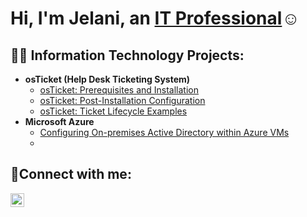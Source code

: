 <h1>Hi, I'm Jelani, an <a href="https://linkedin.com/in/jmillercyber">IT Professional</a>☺</h1>

<h2>👨‍💻 Information Technology Projects:</h2>

- <b>osTicket (Help Desk Ticketing System)</b>
  - [osTicket: Prerequisites and Installation](https://github.com/JelaniIT/osticket-prereqs)
  - [osTicket: Post-Installation Configuration](https://github.com/JelaniIT/post-install-config)
  - [osTicket: Ticket Lifecycle Examples](https://github.com/JelaniIT/ticket-lifecycle)
- <b>Microsoft Azure</b>
  - [Configuring On-premises Active Directory within Azure VMs](https://github.com/JelaniIT/configure-ad)
  - 

<h2>🤳Connect with me:</h2>


[<img align="left" alt="Josh | LinkedIn" width="22px" src="https://cdn.jsdelivr.net/npm/simple-icons@v3/icons/linkedin.svg" />][linkedin]



[linkedin]: https://linkedin.com/in/jmillercyber
